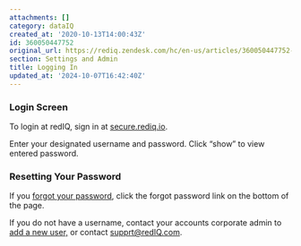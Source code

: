 ```yaml
---
attachments: []
category: dataIQ
created_at: '2020-10-13T14:00:43Z'
id: 360050447752
original_url: https://rediq.zendesk.com/hc/en-us/articles/360050447752-Logging-In
section: Settings and Admin
title: Logging In
updated_at: '2024-10-07T16:42:40Z'
---
```


### 

### **Login Screen**

To login at redIQ, sign in at [secure.rediq.io](https://secure.rediq.io/Account/Login/?ReturnUrl=https%3a%2f%2fsecure.rediq.io%2f).

Enter your designated username and password. Click “show” to view entered password.

### **Resetting Your Password**

If you [forgot your password](https://rediq.zendesk.com/hc/en-us/articles/360036507371-Password-Recovery), click the forgot password link on the bottom of the page.

If you do not have a username, contact your accounts corporate admin to [add a new user,](https://rediq.zendesk.com/hc/en-us/articles/360036139712-Add-Manage-Users) or contact [supprt@redIQ.com](https://berkadia-my.sharepoint.com/personal/strotman_berkadia_com/Documents/Microsoft%20Teams%20Chat%20Files/supprt@redIQ.com).